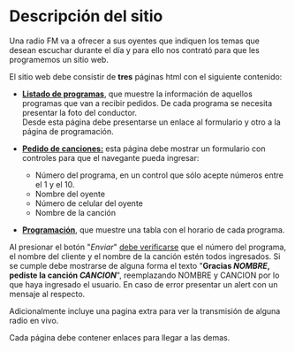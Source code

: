 # Descripción del sitio
Una radio FM va a ofrecer a sus oyentes que indiquen los temas que desean escuchar durante el día y para ello nos contrató para que les programemos un sitio web.

El sitio web debe consistir de **tres** páginas html con el siguiente contenido:

- <u>**Listado de programas**</u>, que muestre la información de aquellos programas que van a recibir pedidos. De cada programa se necesita presentar la foto del conductor.  
Desde esta página debe presentarse un enlace al formulario y otro a la página de programación.

- <u>**Pedido de canciones:**</u> esta página debe mostrar un formulario con controles para que el navegante pueda ingresar:

    - Número del programa, en un control que sólo acepte números entre el 1 y el 10.
    - Nombre del oyente
    - Número de celular del oyente
    - Nombre de la canción

- <u>**Programación**</u>, que muestre una tabla con el horario de cada programa.

Al presionar el botón "*Enviar*" <u>debe verificarse</u> que el número del programa, el nombre del cliente y el nombre de la canción estén todos ingresados. Si se cumple debe mostrarse de alguna forma el texto "**Gracias *NOMBRE*, pediste la canción *CANCION***", reemplazando NOMBRE y CANCION por lo que haya ingresado el usuario. En caso de error presentar un alert
con un mensaje al respecto.

Adicionalmente incluye una pagina extra para ver la transmisión de alguna radio en vivo.

Cada página debe contener enlaces para llegar a las demas.